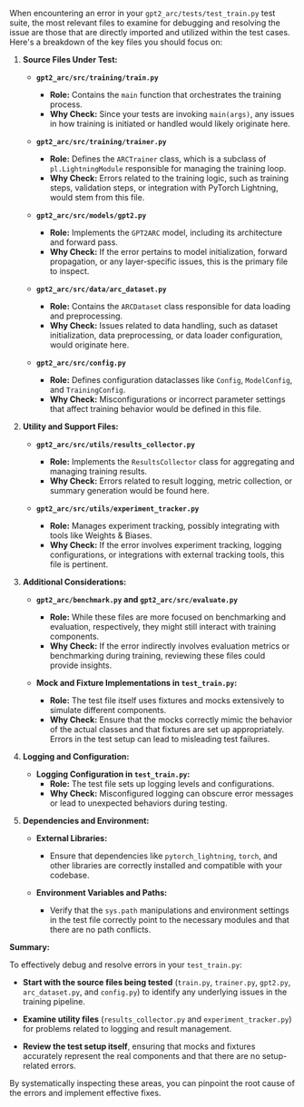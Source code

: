 When encountering an error in your `gpt2_arc/tests/test_train.py` test suite, the most relevant files to examine for debugging and resolving the issue are those that are directly imported and utilized within the test cases. Here's a breakdown of the key files you should focus on:

1. **Source Files Under Test:**
   
   - **`gpt2_arc/src/training/train.py`**
     - **Role:** Contains the `main` function that orchestrates the training process.
     - **Why Check:** Since your tests are invoking `main(args)`, any issues in how training is initiated or handled would likely originate here.
   
   - **`gpt2_arc/src/training/trainer.py`**
     - **Role:** Defines the `ARCTrainer` class, which is a subclass of `pl.LightningModule` responsible for managing the training loop.
     - **Why Check:** Errors related to the training logic, such as training steps, validation steps, or integration with PyTorch Lightning, would stem from this file.
   
   - **`gpt2_arc/src/models/gpt2.py`**
     - **Role:** Implements the `GPT2ARC` model, including its architecture and forward pass.
     - **Why Check:** If the error pertains to model initialization, forward propagation, or any layer-specific issues, this is the primary file to inspect.
   
   - **`gpt2_arc/src/data/arc_dataset.py`**
     - **Role:** Contains the `ARCDataset` class responsible for data loading and preprocessing.
     - **Why Check:** Issues related to data handling, such as dataset initialization, data preprocessing, or data loader configuration, would originate here.
   
   - **`gpt2_arc/src/config.py`**
     - **Role:** Defines configuration dataclasses like `Config`, `ModelConfig`, and `TrainingConfig`.
     - **Why Check:** Misconfigurations or incorrect parameter settings that affect training behavior would be defined in this file.

2. **Utility and Support Files:**
   
   - **`gpt2_arc/src/utils/results_collector.py`**
     - **Role:** Implements the `ResultsCollector` class for aggregating and managing training results.
     - **Why Check:** Errors related to result logging, metric collection, or summary generation would be found here.
   
   - **`gpt2_arc/src/utils/experiment_tracker.py`**
     - **Role:** Manages experiment tracking, possibly integrating with tools like Weights & Biases.
     - **Why Check:** If the error involves experiment tracking, logging configurations, or integrations with external tracking tools, this file is pertinent.

3. **Additional Considerations:**
   
   - **`gpt2_arc/benchmark.py` and `gpt2_arc/src/evaluate.py`**
     - **Role:** While these files are more focused on benchmarking and evaluation, respectively, they might still interact with training components.
     - **Why Check:** If the error indirectly involves evaluation metrics or benchmarking during training, reviewing these files could provide insights.
   
   - **Mock and Fixture Implementations in `test_train.py`:**
     - **Role:** The test file itself uses fixtures and mocks extensively to simulate different components.
     - **Why Check:** Ensure that the mocks correctly mimic the behavior of the actual classes and that fixtures are set up appropriately. Errors in the test setup can lead to misleading test failures.

4. **Logging and Configuration:**
   
   - **Logging Configuration in `test_train.py`:**
     - **Role:** The test file sets up logging levels and configurations.
     - **Why Check:** Misconfigured logging can obscure error messages or lead to unexpected behaviors during testing.

5. **Dependencies and Environment:**
   
   - **External Libraries:**
     - Ensure that dependencies like `pytorch_lightning`, `torch`, and other libraries are correctly installed and compatible with your codebase.
   
   - **Environment Variables and Paths:**
     - Verify that the `sys.path` manipulations and environment settings in the test file correctly point to the necessary modules and that there are no path conflicts.

**Summary:**

To effectively debug and resolve errors in your `test_train.py`:

- **Start with the source files being tested** (`train.py`, `trainer.py`, `gpt2.py`, `arc_dataset.py`, and `config.py`) to identify any underlying issues in the training pipeline.
  
- **Examine utility files** (`results_collector.py` and `experiment_tracker.py`) for problems related to logging and result management.
  
- **Review the test setup itself**, ensuring that mocks and fixtures accurately represent the real components and that there are no setup-related errors.

By systematically inspecting these areas, you can pinpoint the root cause of the errors and implement effective fixes.